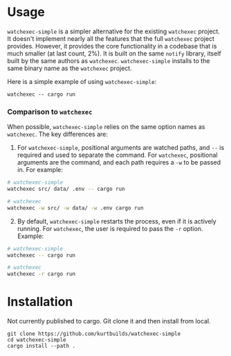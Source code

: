 # Usage

`watchexec-simple` is a simpler alternative for the existing `watchexec` project. It doesn't implement nearly 
all the features that the full `watchexec` project provides. However, it provides the core functionality in a codebase
that is much smaller (at last count, 2%). It is built on the same `notify` library, itself built by the same authors as `watchexec`. 
`watchexec-simple` installs to the same binary name as the `watchexec` project.

Here is a simple example of using `watchexec-simple`:

    watchexec -- cargo run

### Comparison to `watchexec`

When possible, `watchexec-simple` relies on the same option names as `watchexec`. The key differences are:

1. For `watchexec-simple`, positional arguments are watched paths, and `--` is required and used to separate the command. For `watchexec`, positional
   arguments are the command, and each path requires a `-w` to be passed in. For example:
   
```bash
# watchexec-simple
watchexec src/ data/ .env -- cargo run

# watchexec
watchexec -w src/ -w data/ -w .env cargo run
```

2. By default, `watchexec-simple` restarts the process, even if it is actively running. For `watchexec`, the user is required to pass the `-r` option. Example:

```bash
# watchexec-simple
watchexec -- cargo run

# watchexec
watchexec -r cargo run
```

# Installation

Not currently published to cargo. Git clone it and then install from local.

    git clone https://github.com/kurtbuilds/watchexec-simple
    cd watchexec-simple
    cargo install --path .
